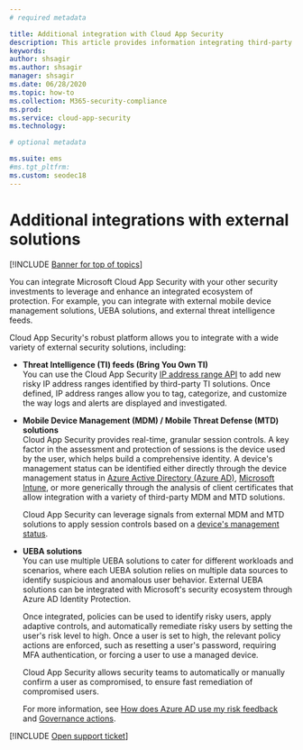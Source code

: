 ```yaml
---
# required metadata

title: Additional integration with Cloud App Security
description: This article provides information integrating third-party solutions with Cloud App Security.
keywords:
author: shsagir
ms.author: shsagir
manager: shsagir
ms.date: 06/28/2020
ms.topic: how-to
ms.collection: M365-security-compliance
ms.prod:
ms.service: cloud-app-security
ms.technology:

# optional metadata

ms.suite: ems
#ms.tgt_pltfrm:
ms.custom: seodec18
---
```


# Additional integrations with external solutions

[!INCLUDE [Banner for top of topics](includes/banner.md)]

You can integrate Microsoft Cloud App Security with your other security investments to leverage and enhance an integrated ecosystem of protection. For example, you can integrate with external mobile device management solutions, UEBA solutions, and external threat intelligence feeds.

Cloud App Security's robust platform allows you to integrate with a wide variety of external security solutions, including:

- **Threat Intelligence (TI) feeds (Bring You Own TI)**  
    You can use the Cloud App Security [IP address range API](api-data-enrichment.md) to add new risky IP address ranges identified by third-party TI solutions. Once defined, IP address ranges allow you to tag, categorize, and customize the way logs and alerts are displayed and investigated.

- **Mobile Device Management (MDM) / Mobile Threat Defense (MTD) solutions**  
    Cloud App Security provides real-time, granular session controls. A key factor in the assessment and protection of sessions is the device used by the user, which helps build a comprehensive identity. A device's management status can be identified either directly through the device management status in [Azure Active Directory (Azure AD)](/azure/active-directory/conditional-access/overview), [Microsoft Intune](/intune/mobile-threat-defense), or more generically through the analysis of client certificates that allow integration with a variety of third-party MDM and MTD solutions.

    Cloud App Security can leverage signals from external MDM and MTD solutions to apply session controls based on a [device's management status](proxy-intro-aad.md#managed-device-identification).

- **UEBA solutions**  
    You can use multiple UEBA solutions to cater for different workloads and scenarios, where each UEBA solution relies on multiple data sources to identify suspicious and anomalous user behavior. External UEBA solutions can be integrated with Microsoft's security ecosystem through Azure AD Identity Protection.

    Once integrated, policies can be used to identify risky users, apply adaptive controls, and automatically remediate risky users by setting the user's risk level to high. Once a user is set to high, the relevant policy actions are enforced, such as resetting a user's password, requiring MFA authentication, or forcing a user to use a managed device.

    Cloud App Security allows security teams to automatically or manually confirm a user as compromised, to ensure fast remediation of compromised users.

    For more information, see [How does Azure AD use my risk feedback](/azure/active-directory/identity-protection/howto-identity-protection-risk-feedback#how-does-azure-ad-use-my-risk-feedback) and [Governance actions](accounts.md#governance-actions).

[!INCLUDE [Open support ticket](includes/support.md)]
